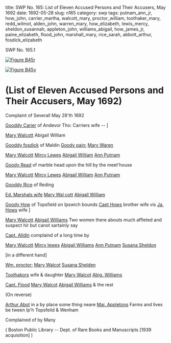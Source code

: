 title: SWP No. 165: List of Eleven Accused Persons and Their Accusers, May 1692
date: 1692-05-28
slug: n165
category: swp
tags: putnam_ann_jr, how_john, carrier_martha, walcott_mary, proctor_william, toothaker_mary, redd_wilmot, alden_john, warren_mary, how_elizabeth, lewis_mercy, sheldon_susannah, appleton_john, williams_abigail, how_james_jr, paine_elizabeth, flood_john, marshall_mary, rice_sarah, abbott_arthur, fosdick_elizabeth




<div markdown class="doc" id="n165.1">

<div class="doc_id">SWP No. 165.1</div>


<span markdown class="figure">[![Figure B45r](archives/BPL/gifs/B45A.gif)](archives/BPL/LARGE/B45A.jpg)</span>

<span markdown class="figure">[![Figure B45v](archives/BPL/gifs/B45B.gif)](archives/BPL/LARGE/B45B.jpg)</span>

# (List of Eleven Accused Persons and Their Accusers, May 1692) 

Complaint of Severall May 28'th 1692

[Gooddy Carier](/tag/carrier_martha.html) of Andevor Tho: Carriers wife -- ]

[Mary Walcott](/tag/walcott_mary.html) Abigail William

[Gooddy fosdick](/tag/fosdick_elizabeth.html) of Maldin [Goody pain:](/tag/paine_elizabeth.html) [Mary Waren](/tag/warren_mary.html)

[Mary Walcott](/tag/walcott_mary.html) [Mircy Lewes](/tag/lewis_mercy.html) [Abigail William](/tag/williams_abigail.html) [Ann Putnam](/tag/putnam_ann_jr.html)

[Goody Read](/tag/redd_wilmot.html) of marble head upon the hill by the meet'house

[Mary Walcott](/tag/walcott_mary.html) [Mircy Lewes](/tag/lewis_mercy.html) [Abigail William](/tag/williams_abigail.html) [Ann Putnam](/tag/putnam_ann_jr.html)

[Gooddy Rice](/tag/rice_sarah.html) of Reding

[Ed. Marshals wife](/tag/marshall_mary.html) [Mary Wal cott](/tag/walcott_mary.html) [Abigall William](/tag/williams_abigail.html)

[Goody How](/tag/how_elizabeth.html) of Topsfield on Ipswich bounds [Capt Hows](/tag/how_john.html) brother wife vis [Ja. Hows](/tag/how_james_jr.html) wife ]

[Mary Walcott](/tag/walcott_mary.html) [Abigail Williams](/tag/williams_abigail.html) Two women there abouts much affleted and suspect hir but canot sartainly say

[Capt. Alldin](/tag/alden_john.html) complaind of a long time by

[Mary Walcott](/tag/walcott_mary.html) [Mircy lewes](/tag/lewis_mercy.html) [Abigail Williams](/tag/williams_abigail.html) [Ann Putnam](/tag/putnam_ann_jr.html) [Susana Sheldon](/tag/sheldon_susannah.html)

[in a different hand] 

[Wm. proctor:](/tag/proctor_william.html) [Mary Walcot](/tag/walcott_mary.html) [Susana Shelden](/tag/sheldon_susannah.html)

[Toothakors](/tag/toothaker_mary.html) wife & daughter [Mary Walcot](/tag/walcott_mary.html) [Abig. Williams](/tag/williams_abigail.html)

[Capt. Flood](/tag/flood_john.html) [Mary Walcot](/tag/walcott_mary.html) [Abigail Williams](/tag/williams_abigail.html) & the rest

(On reverse) 

[Arthur Abot](/tag/abbott_arthur.html) in a by place some thing neare [Maj. Appletons](/tag/appleton_john.html) Farms and lives be tween Ip'h Topsfeild & Wenham

Complained of by Many 

( Boston Public Library -- Dept. of Rare Books and Manuscripts [1939 acquisition] )


</div>

